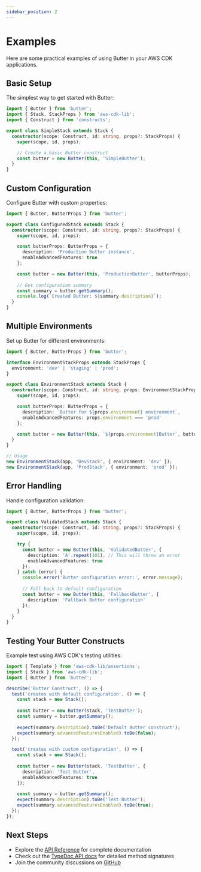 ```yaml
---
sidebar_position: 2
---
```


# Examples

Here are some practical examples of using Butter in your AWS CDK applications.

## Basic Setup

The simplest way to get started with Butter:

```typescript
import { Butter } from 'butter';
import { Stack, StackProps } from 'aws-cdk-lib';
import { Construct } from 'constructs';

export class SimpleStack extends Stack {
  constructor(scope: Construct, id: string, props?: StackProps) {
    super(scope, id, props);

    // Create a basic Butter construct
    const butter = new Butter(this, 'SimpleButter');
  }
}
```

## Custom Configuration

Configure Butter with custom properties:

```typescript
import { Butter, ButterProps } from 'butter';

export class ConfiguredStack extends Stack {
  constructor(scope: Construct, id: string, props?: StackProps) {
    super(scope, id, props);

    const butterProps: ButterProps = {
      description: 'Production Butter instance',
      enableAdvancedFeatures: true
    };

    const butter = new Butter(this, 'ProductionButter', butterProps);
    
    // Get configuration summary
    const summary = butter.getSummary();
    console.log(`Created Butter: ${summary.description}`);
  }
}
```

## Multiple Environments

Set up Butter for different environments:

```typescript
import { Butter, ButterProps } from 'butter';

interface EnvironmentStackProps extends StackProps {
  environment: 'dev' | 'staging' | 'prod';
}

export class EnvironmentStack extends Stack {
  constructor(scope: Construct, id: string, props: EnvironmentStackProps) {
    super(scope, id, props);

    const butterProps: ButterProps = {
      description: `Butter for ${props.environment} environment`,
      enableAdvancedFeatures: props.environment === 'prod'
    };

    const butter = new Butter(this, `${props.environment}Butter`, butterProps);
  }
}

// Usage
new EnvironmentStack(app, 'DevStack', { environment: 'dev' });
new EnvironmentStack(app, 'ProdStack', { environment: 'prod' });
```

## Error Handling

Handle configuration validation:

```typescript
import { Butter, ButterProps } from 'butter';

export class ValidatedStack extends Stack {
  constructor(scope: Construct, id: string, props?: StackProps) {
    super(scope, id, props);

    try {
      const butter = new Butter(this, 'ValidatedButter', {
        description: 'A'.repeat(101), // This will throw an error
        enableAdvancedFeatures: true
      });
    } catch (error) {
      console.error('Butter configuration error:', error.message);
      
      // Fall back to default configuration
      const butter = new Butter(this, 'FallbackButter', {
        description: 'Fallback Butter configuration'
      });
    }
  }
}
```

## Testing Your Butter Constructs

Example test using AWS CDK's testing utilities:

```typescript
import { Template } from 'aws-cdk-lib/assertions';
import { Stack } from 'aws-cdk-lib';
import { Butter } from 'butter';

describe('Butter Construct', () => {
  test('creates with default configuration', () => {
    const stack = new Stack();
    
    const butter = new Butter(stack, 'TestButter');
    const summary = butter.getSummary();
    
    expect(summary.description).toBe('Default Butter construct');
    expect(summary.advancedFeaturesEnabled).toBe(false);
  });

  test('creates with custom configuration', () => {
    const stack = new Stack();
    
    const butter = new Butter(stack, 'TestButter', {
      description: 'Test Butter',
      enableAdvancedFeatures: true
    });
    
    const summary = butter.getSummary();
    expect(summary.description).toBe('Test Butter');
    expect(summary.advancedFeaturesEnabled).toBe(true);
  });
});
```

## Next Steps

- Explore the [API Reference](/api-reference) for complete documentation
- Check out the [TypeDoc API docs](/api) for detailed method signatures
- Join the community discussions on [GitHub](https://github.com/your-username/butter)
